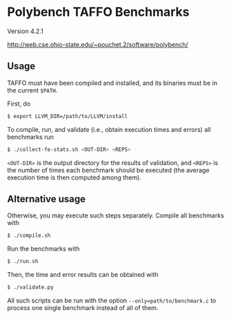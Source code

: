 # Polybench TAFFO Benchmarks
Version 4.2.1

http://web.cse.ohio-state.edu/~pouchet.2/software/polybench/

## Usage

TAFFO must have been compiled and installed, and its binaries must be in the current `$PATH`.

First, do
```bash
$ export LLVM_DIR=/path/to/LLVM/install
```

To compile, run, and validate (i.e., obtain execution times and errors) all benchmarks run
```bash
$ ./collect-fe-stats.sh <OUT-DIR> <REPS>
```
`<OUT-DIR>` is the output directory for the results of validation,
and `<REPS>` is the number of times each benchmark should be executed
(the average execution time is then computed among them).


## Alternative usage

Otherwise, you may execute such steps separately.
Compile all benchmarks with
```bash
$ ./compile.sh
```
Run the benchmarks with
```bash
$ ./run.sh
```

Then, the time and error results can be obtained with
```bash
$ ./validate.py
```

All such scripts can be run with the option `--only=path/to/benchmark.c`
to process one single benchmark instead of all of them.
